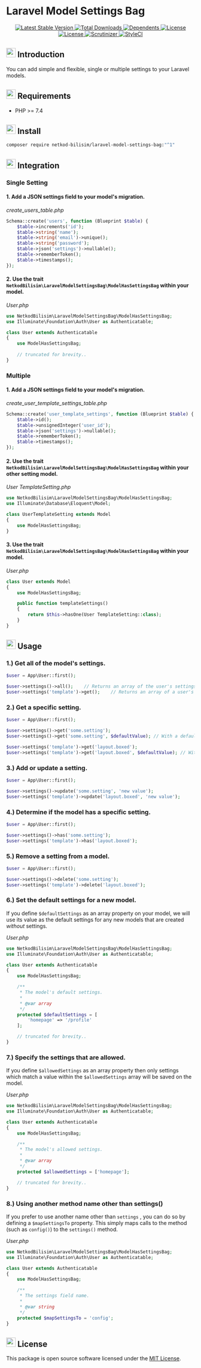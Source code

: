 # Laravel Model Settings Bag

<div style="text-align: center">
<a href="https://packagist.org/packages/netkod-bilisim/laravel-model-settings-bag" rel="nofollow">
    <img src="https://img.shields.io/packagist/v/netkod-bilisim/laravel-model-settings-bag" alt="Latest Stable Version">
</a>

<a href="https://packagist.org/packages/netkod-bilisim/laravel-model-settings-bag" rel="nofollow">
    <img src="https://img.shields.io/packagist/dt/netkod-bilisim/laravel-model-settings-bag" alt="Total Downloads">
</a>

<a href="https://packagist.org/packages/netkod-bilisim/laravel-model-settings-bag" rel="nofollow">
    <img src="https://poser.pugx.org/netkod-bilisim/laravel-model-settings-bag/dependents.svg" alt="Dependents">
</a>

<a href="https://packagist.org/packages/netkod-bilisim/laravel-model-settings-bag" rel="nofollow">
    <img src="https://img.shields.io/packagist/l/netkod-bilisim/laravel-model-settings-bag" alt="License">
</a>
</div>

<div style="text-align: center">
<a href="https://packagist.org/packages/netkod-bilisim/laravel-model-settings-bag" rel="nofollow">
    <img src="http://poser.pugx.org/netkod-bilisim/laravel-model-settings-bag/require/php" alt="License">
</a>
<a href="https://scrutinizer-ci.com/g/netkod-bilisim/laravel-model-settings-bag/badges/quality-score.png?b=master" rel="nofollow">
    <img src="https://scrutinizer-ci.com/g/netkod-bilisim/laravel-model-settings-bag/badges/quality-score.png?b=master" alt="Scrutinizer">
</a>
<a href="https://github.styleci.io/repos/672379930?branch=master">
    <img src="https://github.styleci.io/repos/672379930/shield?branch=master" alt="StyleCI">
</a>

</div>

## <img src="public/assets/images/presentation.png" width="25" height="25"> Introduction

You can add simple and flexible, single or multiple settings to your Laravel models.

## <img src="public/assets/images/requirement.png" width="25" height="25"> Requirements

- PHP >= 7.4

## <img src="public/assets/images/inbox.png" width="25" height="25"> Install

```bash
composer require netkod-bilisim/laravel-model-settings-bag:"^1"
```

## <img src="public/assets/images/integration.png" width="25" height="25"> Integration

### Single Setting
#### 1. Add a JSON settings field to your model's migration.
_create_users_table.php_
```php
Schema::create('users', function (Blueprint $table) {
    $table->increments('id');
    $table->string('name');
    $table->string('email')->unique();
    $table->string('password');
    $table->json('settings')->nullable();
    $table->rememberToken();
    $table->timestamps();
});
```

#### 2. Use the trait `NetkodBilisim\LaravelModelSettingsBag\ModelHasSettingsBag` within your model.
_User.php_
```php
use NetkodBilisim\LaravelModelSettingsBag\ModelHasSettingsBag;
use Illuminate\Foundation\Auth\User as Authenticatable;

class User extends Authenticatable 
{
    use ModelHasSettingsBag;
     
    // truncated for brevity..
}
```

### Multiple
#### 1. Add a JSON settings field to your model's migration.
_create_user_template_settings_table.php_
```php
Schema::create('user_template_settings', function (Blueprint $table) {
    $table->id();
    $table->unsignedInteger('user_id');
    $table->json('settings')->nullable();
    $table->rememberToken();
    $table->timestamps();
});
```

#### 2. Use the trait `NetkodBilisim\LaravelModelSettingsBag\ModelHasSettingsBag` within your other setting model.
_User TemplateSetting.php_
```php
use NetkodBilisim\LaravelModelSettingsBag\ModelHasSettingsBag;
use Illuminate\Database\Eloquent\Model;

class UserTemplateSetting extends Model 
{
    use ModelHasSettingsBag;
}
```

#### 3. Use the trait `NetkodBilisim\LaravelModelSettingsBag\ModelHasSettingsBag` within your model.
_User.php_
```php
class User extends Model 
{
    use ModelHasSettingsBag;

    public function templateSettings()
    {
        return $this->hasOne(User TemplateSetting::class);
    }
}
```

## <img src="public/assets/images/web-coding.png" width="25" height="25"> Usage

### 1.) Get all of the model's settings.
```php
$user = App\User::first();

$user->settings()->all();    // Returns an array of the user's settings.
$user->settings('template')->get();    // Returns an array of a user's template settings.
```

### 2.) Get a specific setting.
```php
$user = App\User::first();

$user->settings()->get('some.setting');
$user->settings()->get('some.setting', $defaultValue); // With a default value.

$user->settings('template')->get('layout.boxed');
$user->settings('template')->get('layout.boxed', $defaultValue); // With a default value.
```

### 3.) Add or update a setting.
```php
$user = App\User::first();

$user->settings()->update('some.setting', 'new value');
$user->settings('template')->update('layout.boxed', 'new value');
```

### 4.) Determine if the model has a specific setting.
```php
$user = App\User::first();

$user->settings()->has('some.setting');
$user->settings('template')->has('layout.boxed');
```

### 5.) Remove a setting from a model.
```php
$user = App\User::first();

$user->settings()->delete('some.setting');
$user->settings('template')->delete('layout.boxed');
```

### 6.) Set the default settings for a new model.

If you define `$defaultSettings` as an array property on your model, we will use its value as the default settings for
any new models that are created *without* settings.

_User.php_
```php
use NetkodBilisim\LaravelModelSettingsBag\ModelHasSettingsBag;
use Illuminate\Foundation\Auth\User as Authenticatable;

class User extends Authenticatable 
{
    use ModelHasSettingsBag;

    /**
     * The model's default settings.
     * 
     * @var array
     */
    protected $defaultSettings = [
    	'homepage' => '/profile'
    ];

    // truncated for brevity..
}
```

### 7.) Specify the settings that are allowed.

If you define `$allowedSettings` as an array property then only settings which match a value within
the `$allowedSettings` array will be saved on the model.

_User.php_
```php
use NetkodBilisim\LaravelModelSettingsBag\ModelHasSettingsBag;
use Illuminate\Foundation\Auth\User as Authenticatable;

class User extends Authenticatable 
{
    use ModelHasSettingsBag;

    /**
     * The model's allowed settings.
     * 
     * @var array
     */
    protected $allowedSettings = ['homepage'];

    // truncated for brevity..
}
```

### 8.) Using another method name other than settings()

If you prefer to use another name other than `settings` , you can do so by defining a `$mapSettingsTo` property. This simply maps calls to the method (such as `config()`) to the `settings()` method.

_User.php_
```php
use NetkodBilisim\LaravelModelSettingsBag\ModelHasSettingsBag;
use Illuminate\Foundation\Auth\User as Authenticatable;

class User extends Authenticatable 
{
    use ModelHasSettingsBag;

    /**
     * The settings field name.
     * 
     * @var string
     */
    protected $mapSettingsTo = 'config';
}
```

## <img src="public/assets/images/licensing.png" width="25" height="25"> License

This package is open source software licensed under
the [MIT License](https://opensource.org/license/mit/).
